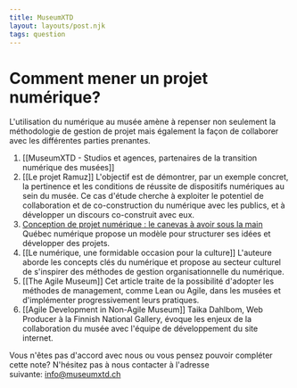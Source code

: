```yaml
---
title: MuseumXTD
layout: layouts/post.njk
tags: question
---
```

# **Comment mener un projet numérique?**
L'utilisation du numérique au musée amène à repenser non seulement la méthodologie de gestion de projet mais également la façon de collaborer avec les différentes parties prenantes. 

1. [[MuseumXTD - Studios et agences, partenaires de la transition numérique des musées]]
2. [[Le projet Ramuz]]
   L'objectif est de démontrer, par un exemple concret, la pertinence et les conditions de réussite de dispositifs numériques au sein du musée. Ce cas d'étude cherche à exploiter le potentiel de collaboration et de co-construction du numérique avec les publics, et à développer un discours co-construit avec eux.
3. [Conception de projet numérique : le canevas à avoir sous la main](https://quebecnumerique.com/conception-de-projet-numerique-le-canevas-a-avoir-sous-la-main/)
   Québec numérique propose un modèle pour structurer ses idées et développer des projets. 
4. [[Le numérique, une formidable occasion pour la culture]]
   L'auteure aborde les concepts clés du numérique et propose au secteur culturel de s'inspirer des méthodes de gestion organisationnelle du numérique.  
5. [[The Agile Museum]]
   Cet article traite de la possibilité d'adopter les méthodes de management, comme Lean ou Agile, dans les musées et d'implémenter progressivement leurs pratiques.
6. [[Agile Development in Non-Agile Museum]]
   Taika Dahlbom, Web Producer à la Finnish National Gallery, évoque les enjeux de la collaboration du musée avec l'équipe de développement du site internet. 

 
Vous n'êtes pas d'accord avec nous ou vous pensez pouvoir compléter cette note? N'hésitez pas à nous contacter à l'adresse suivante: [info@museumxtd.ch](mailto:info@museumxtd.ch)